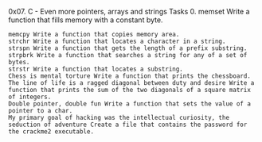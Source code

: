

0x07. C - Even more pointers, arrays and strings Tasks 0. memset Write a function that fills memory with a constant byte.

    memcpy Write a function that copies memory area.
    strchr Write a function that locates a character in a string.
    strspn Write a function that gets the length of a prefix substring.
    strpbrk Write a function that searches a string for any of a set of bytes.
    strstr Write a function that locates a substring.
    Chess is mental torture Write a function that prints the chessboard.
    The line of life is a ragged diagonal between duty and desire Write a function that prints the sum of the two diagonals of a square matrix of integers.
    Double pointer, double fun Write a function that sets the value of a pointer to a char.
    My primary goal of hacking was the intellectual curiosity, the seduction of adventure Create a file that contains the password for the crackme2 executable.
